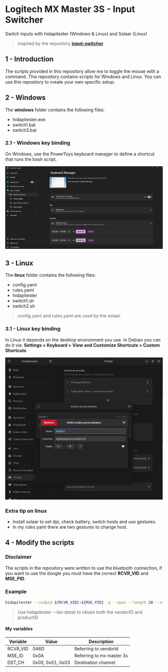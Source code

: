 # Logitech  MX Master 3S - Input Switcher
Switch inputs with hidapitester (Windows &amp; Linux) and Solaar (Linux)

> inspired by the repository **[input-switcher](https://github.com/marcelhoffs/input-switcher/tree/master)**


## 1 - Introduction

The scripts provided in this repository allow me to toggle the mouse with a command. This repository contains scripts for Windows and Linux. You can use this repository to create your own specific setup.

## 2 - Windows

The **windows** folder contains the following files:

- hidapitester.exe
- switch1.bat
- switch3.bat

### 2.1 - Windows key binding

On Windows, use the PowerToys keyboard manager to define a shortcut that runs the bash script.

![Windows](/images/windows.png)

## 3 - Linux

The **linux** folder contains the following files:

- config.yaml
- rules.yaml
- hidapitester
- switch1.sh
- switch2.sh

> config.yaml and rules.yaml are used by the solaar.

### 3.1 - Linux key binding

In Linux it depends on the desktop environment you use. In Debian you can do it via: **Settings > Keyboard > View and Customize Shortcuts > Custom Shortcuts**

![Debian](/images/debian.png)

### Extra tip on linux

* Install solaar to set dpi, check battery, switch hosts and use gestures.
* In my rules.yaml there are two gestures to change host.

## 4 - Modify the scripts

### Disclaimer

The scripts in the repository were written to use the bluetooth connection, if you want to use the dongle you must have the correct **RCVR_VID** and **MSE_PID**.

### Example


```bash
hidapitester --vidpid ${RCVR_VID}:${MSE_PID} -q --open --length 20 --send-output 0x11,0x00,${MSE_ID},0x1e,${DST_CH},0x00,0x00,0x00,0x00,0x00,0x00,0x00,0x00,0x00,0x00,0x00,0x00,0x00,0x00,0x00
```

> Use hidapitester --list-detail to obtain both the vendorID and productID


#### My variables

| Variable    |       Value      |    Description            |
| ----------- |------------------|---------------------------|
|  RCVR_VID   |    046D          | Referring to vendorId     |
|  MSE_ID     |    0x0A          | Referring to mx master 3s |
|  DST_CH     | 0x00, 0x01, 0x03 | Destination channel       |
